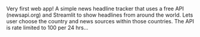 Very first web app! 
A simple news headline tracker that uses a free API (newsapi.org) and Streamlit to show headlines from around the world. 
Lets user choose the country and news sources within those countries. 
The API is rate limited to 100 per 24 hrs...
